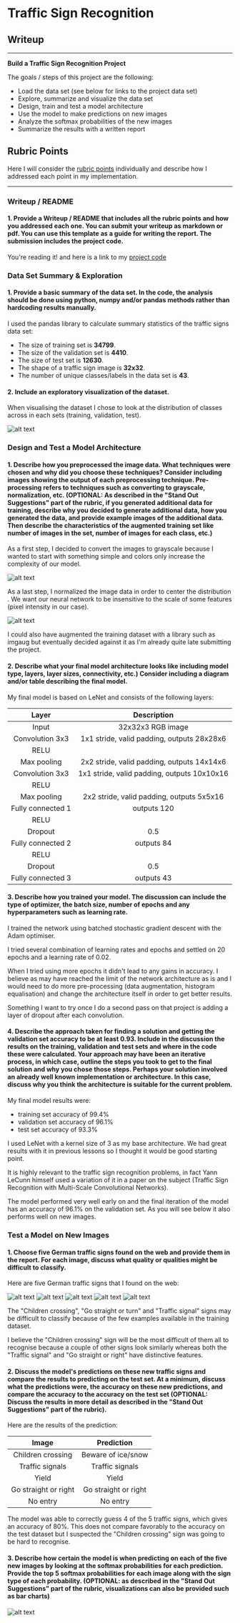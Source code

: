 # Traffic Sign Recognition

## Writeup

---

**Build a Traffic Sign Recognition Project**

The goals / steps of this project are the following:
* Load the data set (see below for links to the project data set)
* Explore, summarize and visualize the data set
* Design, train and test a model architecture
* Use the model to make predictions on new images
* Analyze the softmax probabilities of the new images
* Summarize the results with a written report


[//]: # (Image References)

[visualisation]: ./examples/visualisation.png "Visualisation"
[grayscale]: ./examples/grayscale.png "Grayscaling"
[normalised]: ./examples/normalised.png "Normalised"
[new-sign-1]: ./examples/new-sign-1.png "Traffic Sign 1"
[new-sign-2]: ./examples/new-sign-2.png "Traffic Sign 2"
[new-sign-3]: ./examples/new-sign-3.png "Traffic Sign 3"
[new-sign-4]: ./examples/new-sign-4.png "Traffic Sign 4"
[new-sign-5]: ./examples/new-sign-5.png "Traffic Sign 5"
[softmax]: ./examples/softmax.png "Softmax"

## Rubric Points

Here I will consider the [rubric points](https://review.udacity.com/#!/rubrics/481/view) individually and describe how I addressed each point in my implementation.

---
### Writeup / README

#### 1. Provide a Writeup / README that includes all the rubric points and how you addressed each one. You can submit your writeup as markdown or pdf. You can use this template as a guide for writing the report. The submission includes the project code.

You're reading it! and here is a link to my [project code](https://github.com/stevedomin/CarND-Traffic-Sign-Classifier-Project/blob/master/Traffic_Sign_Classifier.ipynb)

### Data Set Summary & Exploration

#### 1. Provide a basic summary of the data set. In the code, the analysis should be done using python, numpy and/or pandas methods rather than hardcoding results manually.

I used the pandas library to calculate summary statistics of the traffic
signs data set:

* The size of training set is **34799**.
* The size of the validation set is **4410**.
* The size of test set is **12630**.
* The shape of a traffic sign image is **32x32**.
* The number of unique classes/labels in the data set is **43**.

#### 2. Include an exploratory visualization of the dataset.

When visualising the dataset I chose to look at the distribution of classes across in each sets (training, validation, test).

![alt text][visualisation]

### Design and Test a Model Architecture

#### 1. Describe how you preprocessed the image data. What techniques were chosen and why did you choose these techniques? Consider including images showing the output of each preprocessing technique. Pre-processing refers to techniques such as converting to grayscale, normalization, etc. (OPTIONAL: As described in the "Stand Out Suggestions" part of the rubric, if you generated additional data for training, describe why you decided to generate additional data, how you generated the data, and provide example images of the additional data. Then describe the characteristics of the augmented training set like number of images in the set, number of images for each class, etc.)

As a first step, I decided to convert the images to grayscale because I wanted to start with something simple and colors only increase the complexity of our model.

![alt text][grayscale]

As a last step, I normalized the image data in order to center the distribution . We want our neural network to be insensitive to the scale of some features (pixel intensity in our case).

![alt text][normalised]

I could also have augmented the training dataset with a library such as imgaug but eventually decided against it as I'm already quite late submitting the project.

#### 2. Describe what your final model architecture looks like including model type, layers, layer sizes, connectivity, etc.) Consider including a diagram and/or table describing the final model.

My final model is based on LeNet and consists of the following layers:

| Layer         		|     Description	        					|
|:---------------------:|:---------------------------------------------:|
| Input         		| 32x32x3 RGB image   							|
| Convolution 3x3     	| 1x1 stride, valid padding, outputs 28x28x6 	|
| RELU					|												|
| Max pooling	      	| 2x2 stride, valid padding, outputs 14x14x6 				|
| Convolution 3x3	    | 1x1 stride, valid padding, outputs 10x10x16      									|
| RELU					|												|
| Max pooling	      	| 2x2 stride, valid padding, outputs 5x5x16 				|
| Fully connected 1		| outputs 120        									|
| RELU				|        									|
| Dropout				| 0.5        									|
| Fully connected 2		| outputs 84        									|
| RELU				|        									|
| Dropout				| 0.5        									|
| Fully connected 3		| outputs 43        									|

#### 3. Describe how you trained your model. The discussion can include the type of optimizer, the batch size, number of epochs and any hyperparameters such as learning rate.

I trained the network using batched stochastic gradient descent with the Adam optimiser.

I tried several combination of learning rates and epochs and settled on 20 epochs and a learning rate of 0.02.

When I tried using more epochs it didn't lead to any gains in accuracy. I believe as may have reached the limit of the network architecture as is and I would need to do more pre-processing (data augmentation, histogram equalisation) and change the architecture itself in order to get better results.

Something I want to try once I do a second pass on that project is adding a layer of dropout after each convolution.

#### 4. Describe the approach taken for finding a solution and getting the validation set accuracy to be at least 0.93. Include in the discussion the results on the training, validation and test sets and where in the code these were calculated. Your approach may have been an iterative process, in which case, outline the steps you took to get to the final solution and why you chose those steps. Perhaps your solution involved an already well known implementation or architecture. In this case, discuss why you think the architecture is suitable for the current problem.

My final model results were:
* training set accuracy of 99.4%
* validation set accuracy of 96.1%
* test set accuracy of 93.3%

I used LeNet with a kernel size of 3 as my base architecture. We had great results with it in previous lessons so I thought it would be good starting point.

It is highly relevant to the traffic sign recognition problems, in fact Yann LeCunn himself used a variation of it in a paper on the subject (Traffic Sign Recognition with Multi-Scale Convolutional Networks).

The model performed very well early on and the final iteration of the model has an accuracy of 96.1% on the validation set. As you will see below it also performs well on new images.

### Test a Model on New Images

#### 1. Choose five German traffic signs found on the web and provide them in the report. For each image, discuss what quality or qualities might be difficult to classify.

Here are five German traffic signs that I found on the web:

![alt text][new-sign-1] ![alt text][new-sign-2] ![alt text][new-sign-3]
![alt text][new-sign-4] ![alt text][new-sign-5]

The "Children crossing", "Go straight or turn" and "Traffic signal" signs may be difficult to classify because of the few examples available in the training dataset.

I believe the "Children crossing" sign will be the most difficult of them all to recognise because a couple of other signs look similarly whereas both the "Traffic signal" and "Go straight or right" have distinctive features.

#### 2. Discuss the model's predictions on these new traffic signs and compare the results to predicting on the test set. At a minimum, discuss what the predictions were, the accuracy on these new predictions, and compare the accuracy to the accuracy on the test set (OPTIONAL: Discuss the results in more detail as described in the "Stand Out Suggestions" part of the rubric).

Here are the results of the prediction:

| Image			        |     Prediction	        					|
|:---------------------:|:---------------------------------------------:|
| Children crossing      		| Beware of ice/snow   									|
| Traffic signals     			| Traffic signals 										|
| Yield					| Yield											|
| Go straight or right	      		| Go straight or right					 				|
| No entry			| No entry      							|


The model was able to correctly guess 4 of the 5 traffic signs, which gives an accuracy of 80%. This does not compare favorably to the accuracy on the test dataset but I suspected the "Children crossing" sign was going to be hard to recognise.

#### 3. Describe how certain the model is when predicting on each of the five new images by looking at the softmax probabilities for each prediction. Provide the top 5 softmax probabilities for each image along with the sign type of each probability. (OPTIONAL: as described in the "Stand Out Suggestions" part of the rubric, visualizations can also be provided such as bar charts)

![alt text][softmax]

